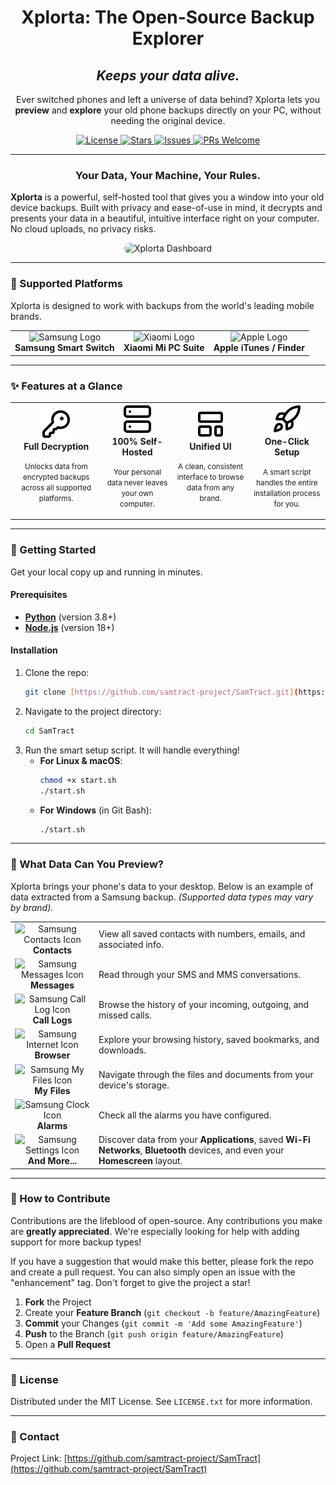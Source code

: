 <div align="center">

 <!-- <img src="https://github.com/user-attachments/assets/cd2f6252-aa6d-4376-9bf5-1e3a69d626d8" alt="Xplorta Project Banner" style="border-radius: 15px;"/> -->

  <h1>Xplorta: The Open-Source Backup Explorer</h1>
  
  <h2><i>Keeps your data alive.</i></h2>

  <p>
    Ever switched phones and left a universe of data behind? Xplorta lets you <b>preview</b> and <b>explore</b> your old phone backups directly on your PC, without needing the original device.
  </p>

<!-- Badges -->
<p>
  <a href="https://github.com/samtract-project/SamTract/blob/main/LICENSE">
    <img src="https://img.shields.io/badge/License-MIT-blue?style=for-the-badge" alt="License">
  </a>
  <a href="https://github.com/samtract-project/SamTract/stargazers">
    <img src="https://img.shields.io/github/stars/samtract-project/SamTract?style=for-the-badge&logo=github&color=yellow" alt="Stars">
  </a>
  <a href="https://github.com/samtract-project/SamTract/issues">
    <img src="https://img.shields.io/github/issues/samtract-project/SamTract?style=for-the-badge" alt="Issues">
  </a>
  <a href="https://github.com/samtract-project/SamTract/blob/main/CONTRIBUTING.md">
    <img src="https://img.shields.io/badge/PRs-welcome-brightgreen.svg?style=for-the-badge" alt="PRs Welcome">
  </a>
</p>

</div>

---

### <p align="center">Your Data, Your Machine, Your Rules.</p>

**Xplorta** is a powerful, self-hosted tool that gives you a window into your old device backups. Built with privacy and ease-of-use in mind, it decrypts and presents your data in a beautiful, intuitive interface right on your computer. No cloud uploads, no privacy risks.

<div align="center">
  <img src="https://github.com/user-attachments/assets/d2bc8ef2-c748-4ebf-831b-01293b543137" alt="Xplorta Dashboard" style="border-radius: 15px;">
</div>

---

### 📲 Supported Platforms

Xplorta is designed to work with backups from the world's leading mobile brands.

<table>
  <tr>
    <td align="center">
      <img src="https://upload.wikimedia.org/wikipedia/commons/2/24/Samsung_Logo.svg" width="150" alt="Samsung Logo">
      <br>
      <strong>Samsung Smart Switch</strong>
    </td>
    <td align="center">
      <img src="https://upload.wikimedia.org/wikipedia/commons/thumb/a/ae/Xiaomi_logo_%282021-%29.svg/langfr-250px-Xiaomi_logo_%282021-%29.svg.png" width="150" alt="Xiaomi Logo">
      <br>
      <strong>Xiaomi Mi PC Suite</strong>
    </td>
    <td align="center">
      <img src="https://upload.wikimedia.org/wikipedia/commons/thumb/f/fa/Apple_logo_black.svg/1667px-Apple_logo_black.svg.png" width="45" alt="Apple Logo">
      <br>
      <strong>Apple iTunes / Finder</strong>
    </td>
  </tr>
</table>

---

### ✨ Features at a Glance

<table>
  <tr>
    <td align="center">
      <img src="https://raw.githubusercontent.com/lucide-icons/lucide/main/icons/key-round.svg" width="48" alt="Decryption Icon">
      <br><strong>Full Decryption</strong><br>
      <p><small>Unlocks data from encrypted backups across all supported platforms.</small></p>
    </td>
    <td align="center">
      <img src="https://raw.githubusercontent.com/lucide-icons/lucide/main/icons/server.svg" width="48" alt="Self-Hosted Icon">
      <br><strong>100% Self-Hosted</strong><br>
      <p><small>Your personal data never leaves your own computer.</small></p>
    </td>
    <td align="center">
      <img src="https://raw.githubusercontent.com/lucide-icons/lucide/main/icons/layout-template.svg" width="48" alt="Modern UI Icon">
      <br><strong>Unified UI</strong><br>
      <p><small>A clean, consistent interface to browse data from any brand.</small></p>
    </td>
    <td align="center">
      <img src="https://raw.githubusercontent.com/lucide-icons/lucide/main/icons/rocket.svg" width="48" alt="Easy Setup Icon">
      <br><strong>One-Click Setup</strong><br>
      <p><small>A smart script handles the entire installation process for you.</small></p>
    </td>
  </tr>
</table>

---

### 🚀 Getting Started

Get your local copy up and running in minutes.

#### Prerequisites
* [**Python**](https://www.python.org/downloads/) (version 3.8+)
* [**Node.js**](https://nodejs.org/en/download/) (version 18+)

#### Installation
1.  Clone the repo:
    ```sh
    git clone [https://github.com/samtract-project/SamTract.git](https://github.com/samtract-project/SamTract.git)
    ```
2.  Navigate to the project directory:
    ```sh
    cd SamTract
    ```
3.  Run the smart setup script. It will handle everything!
    * **For Linux & macOS**:
        ```sh
        chmod +x start.sh
        ./start.sh
        ```
    * **For Windows** (in Git Bash):
        ```sh
        ./start.sh
        ```

---

### 📂 What Data Can You Preview?

Xplorta brings your phone's data to your desktop. Below is an example of data extracted from a Samsung backup. *(Supported data types may vary by brand).*

<table>
  <tr>
    <td align="center" width="120"><img src="https://github.com/user-attachments/assets/30668593-ba09-4924-8df7-abea06791e19" width="48" alt="Samsung Contacts Icon"><br><b>Contacts</b></td>
    <td>View all saved contacts with numbers, emails, and associated info.</td>
  </tr>
  <tr>
    <td align="center" width="120"><img src="https://github.com/user-attachments/assets/6d868cfe-fb74-4b1b-9c7c-0335a76fb0e7" width="48" alt="Samsung Messages Icon"><br><b>Messages</b></td>
    <td>Read through your SMS and MMS conversations.</td>
  </tr>
  <tr>
    <td align="center" width="120"><img src="https://github.com/user-attachments/assets/9ce6c0fc-997f-41e7-8953-9e2607518403" width="48" alt="Samsung Call Log Icon"><br><b>Call Logs</b></td>
    <td>Browse the history of your incoming, outgoing, and missed calls.</td>
  </tr>
  <tr>
    <td align="center" width="120"><img src="https://github.com/user-attachments/assets/e787d0e2-3cc5-4710-9cf3-423b07431c34" width="48" alt="Samsung Internet Icon"><br><b>Browser</b></td>
    <td>Explore your browsing history, saved bookmarks, and downloads.</td>
  </tr>
  <tr>
    <td align="center" width="120"><img src="https://github.com/user-attachments/assets/62ae299a-9cfb-4c85-90ca-6ce59ac21d23" width="48" alt="Samsung My Files Icon"><br><b>My Files</b></td>
    <td>Navigate through the files and documents from your device's storage.</td>
  </tr>
  <tr>
    <td align="center" width="120"><img src="https://github.com/user-attachments/assets/0333f2ff-6df8-4493-9e17-032d7de3ba58" width="48" alt="Samsung Clock Icon"><br><b>Alarms</b></td>
    <td>Check all the alarms you have configured.</td>
  </tr>
  <tr>
    <td align="center" width="120"><img src="https://github.com/user-attachments/assets/54bfa435-075d-41c9-abd6-4a134cb93219" width="48" alt="Samsung Settings Icon"><br><b>And More...</b></td>
    <td>Discover data from your <b>Applications</b>, saved <b>Wi-Fi Networks</b>, <b>Bluetooth</b> devices, and even your <b>Homescreen</b> layout.</td>
  </tr>
</table>

---

### 🤝 How to Contribute

Contributions are the lifeblood of open-source. Any contributions you make are **greatly appreciated**. We're especially looking for help with adding support for more backup types!

If you have a suggestion that would make this better, please fork the repo and create a pull request. You can also simply open an issue with the "enhancement" tag. Don't forget to give the project a star!

1.  **Fork** the Project
2.  Create your **Feature Branch** (`git checkout -b feature/AmazingFeature`)
3.  **Commit** your Changes (`git commit -m 'Add some AmazingFeature'`)
4.  **Push** to the Branch (`git push origin feature/AmazingFeature`)
5.  Open a **Pull Request**

---

### 📜 License

Distributed under the MIT License. See `LICENSE.txt` for more information.

---

### 📧 Contact

Project Link: [https://github.com/samtract-project/SamTract](https://github.com/samtract-project/SamTract)
